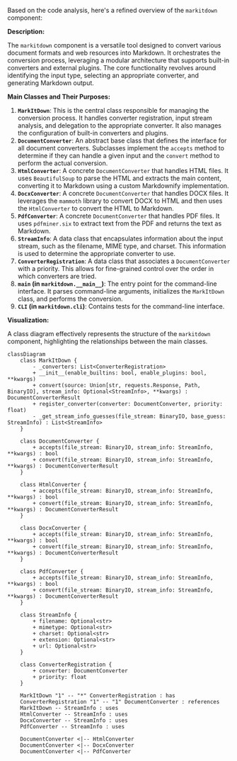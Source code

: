 Based on the code analysis, here's a refined overview of the `markitdown` component:

**Description:**

The `markitdown` component is a versatile tool designed to convert various document formats and web resources into Markdown. It orchestrates the conversion process, leveraging a modular architecture that supports built-in converters and external plugins. The core functionality revolves around identifying the input type, selecting an appropriate converter, and generating Markdown output.

**Main Classes and Their Purposes:**

1.  **`MarkItDown`**: This is the central class responsible for managing the conversion process. It handles converter registration, input stream analysis, and delegation to the appropriate converter. It also manages the configuration of built-in converters and plugins.
2.  **`DocumentConverter`**: An abstract base class that defines the interface for all document converters. Subclasses implement the `accepts` method to determine if they can handle a given input and the `convert` method to perform the actual conversion.
3.  **`HtmlConverter`**: A concrete `DocumentConverter` that handles HTML files. It uses `BeautifulSoup` to parse the HTML and extracts the main content, converting it to Markdown using a custom Markdownify implementation.
4.  **`DocxConverter`**: A concrete `DocumentConverter` that handles DOCX files. It leverages the `mammoth` library to convert DOCX to HTML and then uses the `HtmlConverter` to convert the HTML to Markdown.
5.  **`PdfConverter`**: A concrete `DocumentConverter` that handles PDF files. It uses `pdfminer.six` to extract text from the PDF and returns the text as Markdown.
6.  **`StreamInfo`**: A data class that encapsulates information about the input stream, such as the filename, MIME type, and charset. This information is used to determine the appropriate converter to use.
7.  **`ConverterRegistration`**: A data class that associates a `DocumentConverter` with a priority. This allows for fine-grained control over the order in which converters are tried.
8.  **`main` (in `markitdown.__main__`)**: The entry point for the command-line interface. It parses command-line arguments, initializes the `MarkItDown` class, and performs the conversion.
9.  **`CLI` (in `markitdown.cli`)**: Contains tests for the command-line interface.

**Visualization:**

A class diagram effectively represents the structure of the `markitdown` component, highlighting the relationships between the main classes.

```mermaid
classDiagram
    class MarkItDown {
        - _converters: List<ConverterRegistration>
        + __init__(enable_builtins: bool, enable_plugins: bool, **kwargs)
        + convert(source: Union[str, requests.Response, Path, BinaryIO], stream_info: Optional<StreamInfo>, **kwargs) : DocumentConverterResult
        + register_converter(converter: DocumentConverter, priority: float)
        - _get_stream_info_guesses(file_stream: BinaryIO, base_guess: StreamInfo) : List<StreamInfo>
    }

    class DocumentConverter {
        + accepts(file_stream: BinaryIO, stream_info: StreamInfo, **kwargs) : bool
        + convert(file_stream: BinaryIO, stream_info: StreamInfo, **kwargs) : DocumentConverterResult
    }

    class HtmlConverter {
        + accepts(file_stream: BinaryIO, stream_info: StreamInfo, **kwargs) : bool
        + convert(file_stream: BinaryIO, stream_info: StreamInfo, **kwargs) : DocumentConverterResult
    }

    class DocxConverter {
        + accepts(file_stream: BinaryIO, stream_info: StreamInfo, **kwargs) : bool
        + convert(file_stream: BinaryIO, stream_info: StreamInfo, **kwargs) : DocumentConverterResult
    }

    class PdfConverter {
        + accepts(file_stream: BinaryIO, stream_info: StreamInfo, **kwargs) : bool
        + convert(file_stream: BinaryIO, stream_info: StreamInfo, **kwargs) : DocumentConverterResult
    }

    class StreamInfo {
        + filename: Optional<str>
        + mimetype: Optional<str>
        + charset: Optional<str>
        + extension: Optional<str>
        + url: Optional<str>
    }

    class ConverterRegistration {
        + converter: DocumentConverter
        + priority: float
    }

    MarkItDown "1" -- "*" ConverterRegistration : has
    ConverterRegistration "1" -- "1" DocumentConverter : references
    MarkItDown -- StreamInfo : uses
    HtmlConverter -- StreamInfo : uses
    DocxConverter -- StreamInfo : uses
    PdfConverter -- StreamInfo : uses

    DocumentConverter <|-- HtmlConverter
    DocumentConverter <|-- DocxConverter
    DocumentConverter <|-- PdfConverter
```